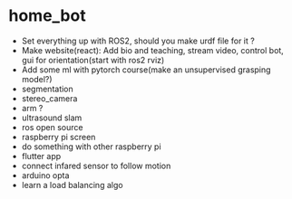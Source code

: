 # home_bot
* Set everything up with ROS2, should you make urdf file for it ?
* Make website(react): Add bio and teaching, stream video, control bot, gui for orientation(start with ros2 rviz)
* Add some ml with pytorch course(make an unsupervised grasping model?)
* segmentation
* stereo_camera
* arm ?
* ultrasound slam
* ros open source
* raspberry pi screen
* do something with other raspberry pi
* flutter app
* connect infared sensor to follow motion
* arduino opta
* learn a load balancing algo
